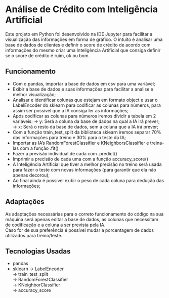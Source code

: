# Análise de Crédito com Inteligência Artificial
Este projeto em Python foi desenvolvido na IDE Jupyter para facilitar a visualização das informações em forma de gráfico. O intuito é analisar uma base de dados de clientes e definir o score de crédito de acordo com informações do mesmo criar uma Inteligência Artificial que consiga definir se o score de crédito é ruim, ok ou bom.

## Funcionamento
- Com o pandas, importar a base de dados em csv para uma variável;
- Exibir a base de dados e suas informações para facilitar a analise e melhor visualização;  
- Analisar e identificar colunas que estejam em formato object e usar o LabelEncoder do sklearn para codificar as colunas para números, para assim ser possível que a IA consiga ler as informações;
- Após codificar as colunas para números iremos dividir a tabela em 2 variáveis:
     → y: Será a coluna da base de dados na qual a IA irá prever;
     → x: Será o resto da base de dados, sem a coluna que a IA irá prever;
- Com a função train_test_split da biblioteca sklearn iremos separar 70% das informações para treino e 30% para o teste da IA;
- Importar as IA’s RandomForestClassifier e KNeighborsClassifier e treina-las com a função .fit()
- Fazer a previsão individual de cada com .predict()
- Imprimir a precisão de cada uma com a função accuracy_score()
- A Inteligência Artificial que tiver a melhor precisão no treino será usada para fazer o teste com novas informações (para garantir que ela não apenas decorou);
- Ao final ainda é possível exibir o peso de cada coluna para dedução das informações;

## Adaptações
As adaptações necessárias para o correto funcionamento do código na sua máquina será apenas editar a base de dados, as colunas que necessitam de codificação e a coluna a ser prevista pela IA.<br>
Caso for de sua preferência é possível mudar a porcentagem de dados utilizados para treino/teste.

## Tecnologias Usadas
- pandas
- sklearn
     → LabelEncoder<br>
     → train_test_split<br>
     → RandomForestClassifier<br>
     → KNeighborClassifier<br>
     → accuracy_score<br>



